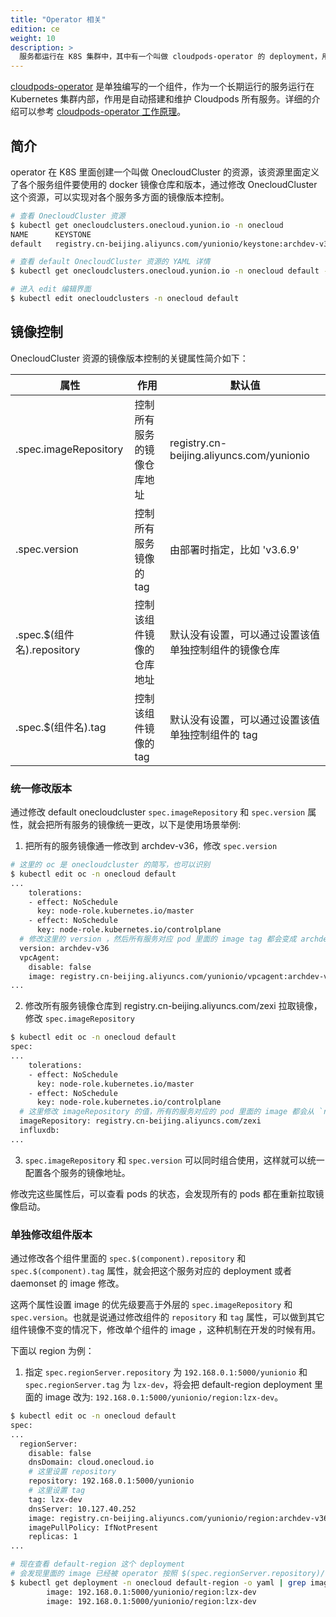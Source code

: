 ```yaml
---
title: "Operator 相关"
edition: ce
weight: 10
description: >
  服务都运行在 K8S 集群中，其中有一个叫做 cloudpods-operator 的 deployment，用于部署和控制其它服务的所需要的 K8S 资源，这里介绍下这个叫做 operator 组件的操作
---
```


[cloudpods-operator](https://github.com/yunionio/cloudpods-operator) 是单独编写的一个组件，作为一个长期运行的服务运行在 Kubernetes 集群内部，作用是自动搭建和维护 Cloudpods 所有服务。详细的介绍可以参考 [cloudpods-operator 工作原理](https://github.com/yunionio/cloudpods-operator/blob/master/docs/intro.md)。

## 简介

operator 在 K8S 里面创建一个叫做 OnecloudCluster 的资源，该资源里面定义了各个服务组件要使用的 docker 镜像仓库和版本，通过修改 OnecloudCluster 这个资源，可以实现对各个服务多方面的镜像版本控制。

```bash
# 查看 OnecloudCluster 资源
$ kubectl get onecloudclusters.onecloud.yunion.io -n onecloud
NAME      KEYSTONE
default   registry.cn-beijing.aliyuncs.com/yunionio/keystone:archdev-v36

# 查看 default OnecloudCluster 资源的 YAML 详情
$ kubectl get onecloudclusters.onecloud.yunion.io -n onecloud default -o yaml

# 进入 edit 编辑界面
$ kubectl edit onecloudclusters -n onecloud default
```


## 镜像控制

OnecloudCluster 资源的镜像版本控制的关键属性简介如下：

| 属性                       | 作用                       | 默认值                                               |
|----------------------------|----------------------------|------------------------------------------------------|
| .spec.imageRepository      | 控制所有服务的镜像仓库地址 | registry.cn-beijing.aliyuncs.com/yunionio            |
| .spec.version              | 控制所有服务镜像的 tag     | 由部署时指定，比如 'v3.6.9'                          |
| .spec.$(组件名).repository | 控制该组件镜像的仓库地址   | 默认没有设置，可以通过设置该值单独控制组件的镜像仓库 |
| .spec.$(组件名).tag        | 控制该组件镜像的 tag       | 默认没有设置，可以通过设置该值单独控制组件的 tag     |


### 统一修改版本

通过修改 default onecloudcluster `spec.imageRepository` 和 `spec.version` 属性，就会把所有服务的镜像统一更改，以下是使用场景举例:

1. 把所有的服务镜像通一修改到 archdev-v36，修改 `spec.version`

```bash
# 这里的 oc 是 onecloudcluster 的简写，也可以识别
$ kubectl edit oc -n onecloud default
...
    tolerations:
    - effect: NoSchedule
      key: node-role.kubernetes.io/master
    - effect: NoSchedule
      key: node-role.kubernetes.io/controlplane
  # 修改这里的 version ，然后所有服务对应 pod 里面的 image tag 都会变成 archdev-v36
  version: archdev-v36
  vpcAgent:
    disable: false
    image: registry.cn-beijing.aliyuncs.com/yunionio/vpcagent:archdev-v36
...
```

2. 修改所有服务镜像仓库到 registry.cn-beijing.aliyuncs.com/zexi 拉取镜像，修改 `spec.imageRepository`

```bash
$ kubectl edit oc -n onecloud default
spec:
...
    tolerations:
    - effect: NoSchedule
      key: node-role.kubernetes.io/master
    - effect: NoSchedule
      key: node-role.kubernetes.io/controlplane
  # 这里修改 imageRepository 的值，所有的服务对应的 pod 里面的 image 都会从 `registry.cn-beijing.aliyuncs.com/zexi` 这个仓库拉取
  imageRepository: registry.cn-beijing.aliyuncs.com/zexi
  influxdb:
...
```

3. `spec.imageRepository` 和 `spec.version` 可以同时组合使用，这样就可以统一配置各个服务的镜像地址。

修改完这些属性后，可以查看 pods 的状态，会发现所有的 pods 都在重新拉取镜像启动。

### 单独修改组件版本

通过修改各个组件里面的 `spec.$(component).repository` 和 `spec.$(component).tag` 属性，就会把这个服务对应的 deployment 或者 daemonset 的 image 修改。

这两个属性设置 image 的优先级要高于外层的 `spec.imageRepository` 和 `spec.version`。也就是说通过修改组件的 `repository` 和 `tag` 属性，可以做到其它组件镜像不变的情况下，修改单个组件的 image ，这种机制在开发的时候有用。

下面以 region 为例：

1. 指定 `spec.regionServer.repository` 为 `192.168.0.1:5000/yunionio` 和 `spec.regionServer.tag` 为 `lzx-dev`，将会把 default-region deployment 里面的 image 改为: `192.168.0.1:5000/yunionio/region:lzx-dev`。

```bash
$ kubectl edit oc -n onecloud default
spec:
...
  regionServer:
    disable: false
    dnsDomain: cloud.onecloud.io
    # 这里设置 repository
    repository: 192.168.0.1:5000/yunionio
    # 这里设置 tag
    tag: lzx-dev
    dnsServer: 10.127.40.252
    image: registry.cn-beijing.aliyuncs.com/yunionio/region:archdev-v36
    imagePullPolicy: IfNotPresent
    replicas: 1
...

# 现在查看 default-region 这个 deployment
# 会发现里面的 image 已经被 operator 按照 $(spec.regionServer.repository)/region:$(spec.regionServer.tag) 的格式修改了
$ kubectl get deployment -n onecloud default-region -o yaml | grep image:
        image: 192.168.0.1:5000/yunionio/region:lzx-dev
        image: 192.168.0.1:5000/yunionio/region:lzx-dev
```
